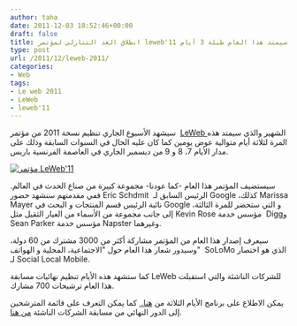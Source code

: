 ```yaml
---
author: taha
date: 2011-12-03 18:52:46+00:00
draft: false
title: انطلاق العد التنازلي لمؤتمر leweb'11 الذي سيمتد هذا العام طيلة 3 أيام
type: post
url: /2011/12/leweb-2011/
categories:
- Web
tags:
- Le web 2011
- LeWeb
- leweb'11
---
```


سيشهد الأسبوع الجاري تنظيم نسخة 2011 من مؤتمر  [LeWeb ](http://leweb.net/)الشهير والذي سيمتد هذه المرة لثلاثة أيام متوالية عوض يومين كما كان عليه الحال في السنوات السابقة وذلك على مدار الأيام 7، 8 و 9 من ديسمبر الجاري في العاصمة الفرنسية باريس.




[![مؤتمر LeWeb'11](http://www.it-scoop.com/wp-content/uploads/2011/12/LeWeb2011.png)
](http://www.it-scoop.com/wp-content/uploads/2011/12/LeWeb2011.png)




سيستضيف المؤتمر هذا العام -كما عودنا- مجموعة كبيرة من صناع الحدث في العالم. ففي مقدمتهم سنشهد حضور Eric Schdmit  الرئيس السابق لـ Google ،كذلك Marissa Mayer نائبة الرئيس قسم المنتجات و البحث في Google و التي ستحضر للمرة الثالثة، إلى جانب مجموعة من الأسماء من العيار الثقيل مثل Kevin Rose مؤسس خدمة  Diggو Sean Parker مؤسس خدمة Napster وغيرهما.




سيعرف إصدار هذا العام من المؤتمر مشاركة أكثر من 3000 مشترك من 60 دولة، وسيدور شعار هذا العام حول "الاجتماعية، المحلية و الهواتف"  SoLoMo الذي هو اختصار لـ Social Local Mobile.




كما ستشهد هذه الأيام تنظيم نهائيات مسابقة LeWeb للشركات الناشئة والتي استقبلت هذا العام ترشيحات 700 مشارك.




يمكن الاطلاع على برنامج الأيام الثلاثة من [هنا. ](http://leweb.net/program) كما يمكن التعرف على قائمة المترشحين إلى الدور النهائي من مسابقة الشركات الناشئة [من هنا](http://leweb.net/2011/agenda/startup-competition).
